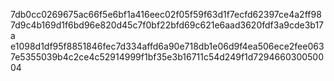 7db0cc0269675ac66f5e6bf1a416eec02f05f59f63d1f7ecfd62397ce4a2ff98
7d9c4b169d1f6bd96e820d45c7f0bf22bfd69c621e6aad3620fdf3a9cde3b17a
e1098d1df95f8851846fec7d334affd6a90e718db1e06d9f4ea506ece2fee063
7e5355039b4c2ce4c52914999f1bf35e3b16711c54d249f1d729466030050004

